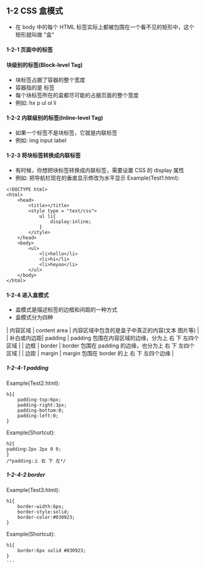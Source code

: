 ## 1-2 CSS 盒模式
+ 在 body 中的每个 HTML 标签实际上都被包围在一个看不见的矩形中，这个矩形就叫做 "盒"

#### 1-2-1 页面中的标签
#### 块级别的标签(Block-level Tag)
+ 块标签占据了容器的整个宽度
+ 容器指的是 <body> 标签
+ 每个块标签所在的盒都尽可能的占据页面的整个宽度
+ 例如: hx p ul ol li

#### 1-2-2 内联级别的标签(Inline-level Tag)
+ 如果一个标签不是块标签，它就是内联标签
+ 例如: img input label

#### 1-2-3 将块标签转换成内联标签
+ 有时候，你想把块标签转换成内联标签，需要设置 CSS 的 display 属性
+ 例如: 把导航栏现在的垂直显示修改为水平显示
Example(Test1.html):
```
<!DOCTYPE html>
<html>
    <head>
        <title></title>
        <style type = "text/css">
            ul li{
                display:inline;
            }
        </style>
    </head>
    <body>
        <ul>
            <li>hello</li>
            <li>hi</li>
            <li>heyoo</li>
        </ul>
    </body>
</html>
```

#### 1-2-4 进入盒模式
+ 盒模式是描述标签的边框和间距的一种方式
+ 盒模式分为四种

| 内容区域 | content area | 内容区域中包含的是盒子中真正的内容(文本 图片等) |
| 补白或内边距| padding | padding 包围在内容区域的边缘，分为上 右 下 左四个区域 |
| 边框 | border | border 包围在 padding 的边缘，也分为上 右 下 左四个区域 |
| 边距 | margin | margin 包围在 border 的上 右 下 左四个边缘 |

##### 1-2-4-1 padding
Example(Test2.html):
```
h1{
    padding-top:6px;
    padding-right:3px;
    padding-bottom:0;
    padding-left:0;
}
```

Example(Shortcut):
```
h2{
padding:2px 2px 0 0;
}
/*padding:上 右 下 左*/
```

##### 1-2-4-2 border
Example(Test3.html):
```
h1{
    border-width:6px;
    border-style:solid;
    border-color:#030923;
}
```

Example(Shortcut):
```
h1{
    border:6px solid #030923;
}
···

